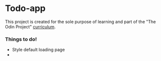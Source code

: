 # Todo-app
This project is created for the sole purpose of learning and part of the "The Odin Project" [curriculum](https://theodinproject.com/).

### Things to do!
- Style default loading page
- 
